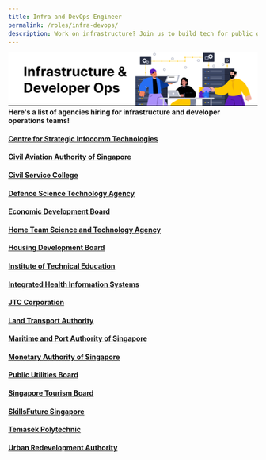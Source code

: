 ```yaml
---
title: Infra and DevOps Engineer
permalink: /roles/infra-devops/
description: Work on infrastructure? Join us to build tech for public good!
---
```

![](/images/Infra%20and%20DevOps%20Engineer.png)
<br> **Here's a list of agencies hiring for infrastructure and developer operations teams!**

#### [Centre for Strategic Infocomm Technologies](https://www.csit.gov.sg/join-us/careers)

#### [Civil Aviation Authority of Singapore](https://www.caas.gov.sg/who-we-are/careers)

#### [Civil Service College](https://www.careers.hrp.gov.sg/sap/bc/ui5_ui5/sap/ZGERCFA004/index.html#/JobDescription/12784994/005056A3-53E2-1EED-91FB-4422BFE89B63)

#### [Defence Science Technology Agency](https://www.dsta.gov.sg/join-us/job-seeker/dsta-careers)

#### [Economic Development Board](https://docs.google.com/spreadsheets/d/1KrW1MW8wqbporu07W8P4lZInvhwBeEByNMKBVNwrdMc/edit#rangeid=1474894015)

#### [Home Team Science and Technology Agency](https://docs.google.com/spreadsheets/d/1KrW1MW8wqbporu07W8P4lZInvhwBeEByNMKBVNwrdMc/edit#rangeid=1644126082)

#### [Housing Development Board](https://docs.google.com/spreadsheets/d/1KrW1MW8wqbporu07W8P4lZInvhwBeEByNMKBVNwrdMc/edit#rangeid=471650663)

#### [Institute of Technical Education](https://docs.google.com/spreadsheets/d/1KrW1MW8wqbporu07W8P4lZInvhwBeEByNMKBVNwrdMc/edit#rangeid=151796074)

#### [Integrated Health Information Systems](https://careers-public-healthtech-jobs.ihis.com.sg/)

#### [JTC Corporation](https://docs.google.com/spreadsheets/d/1KrW1MW8wqbporu07W8P4lZInvhwBeEByNMKBVNwrdMc/edit#rangeid=750497393)

#### [Land Transport Authority](https://docs.google.com/spreadsheets/d/1KrW1MW8wqbporu07W8P4lZInvhwBeEByNMKBVNwrdMc/edit#rangeid=851381684)

#### [Maritime and Port Authority of Singapore](https://docs.google.com/spreadsheets/d/1KrW1MW8wqbporu07W8P4lZInvhwBeEByNMKBVNwrdMc/edit#rangeid=1726621419)

#### [Monetary Authority of Singapore](https://www.mas.gov.sg/careers)

#### [Public Utilities Board](https://www.pub.gov.sg/careers)

#### [Singapore Tourism Board](https://docs.google.com/spreadsheets/d/1KrW1MW8wqbporu07W8P4lZInvhwBeEByNMKBVNwrdMc/edit#rangeid=1580455110)

#### [SkillsFuture Singapore](https://docs.google.com/spreadsheets/d/1KrW1MW8wqbporu07W8P4lZInvhwBeEByNMKBVNwrdMc/edit#rangeid=527214521)

#### [Temasek Polytechnic](https://www.careers.hrp.gov.sg/sap/bc/ui5_ui5/sap/ZGERCFA004/index.html#/JobDescription/12597958/005056a3-d347-1eed-9488-f18419e0d60d)

#### [Urban Redevelopment Authority](https://docs.google.com/spreadsheets/d/1KrW1MW8wqbporu07W8P4lZInvhwBeEByNMKBVNwrdMc/edit#rangeid=1508208260)